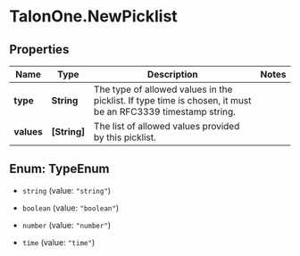 # TalonOne.NewPicklist

## Properties

Name | Type | Description | Notes
------------ | ------------- | ------------- | -------------
**type** | **String** | The type of allowed values in the picklist. If type time is chosen, it must be an RFC3339 timestamp string. | 
**values** | **[String]** | The list of allowed values provided by this picklist. | 



## Enum: TypeEnum


* `string` (value: `"string"`)

* `boolean` (value: `"boolean"`)

* `number` (value: `"number"`)

* `time` (value: `"time"`)




